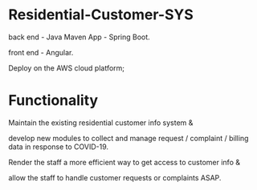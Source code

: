 # Residential-Customer-SYS
back end - Java Maven App - Spring Boot.

front end - Angular.

Deploy on the AWS cloud platform;



# Functionality
Maintain the existing residential customer info system & 

develop new modules to collect and manage request / complaint / billing data in response to COVID-19. 

Render the staff a more efficient way to get access to customer info &

allow the staff to handle customer requests or complaints ASAP. 
